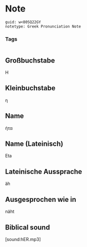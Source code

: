 # Note
```
guid: w<80SQ22GY
notetype: Greek Pronunciation Note
```

### Tags
```
```

## Großbuchstabe
Η

## Kleinbuchstabe
η

## Name
ἠτα

## Name (Lateinisch)
Eta

## Lateinische Aussprache
äh

## Ausgesprochen wie in
näht

## Biblical sound
[sound:hER.mp3]
